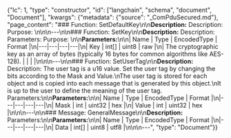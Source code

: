 {"lc": 1, "type": "constructor", "id": ["langchain", "schema", "document", "Document"], "kwargs": {"metadata": {"source": "_ComPduSecured.md"}, "page_content": "### Function: SetDefaultKey\n\n**Description:** Description: Purpose: \n\n\n---\n\n### Function: SetKey\n\n**Description:** Description: Parameters: Purpose: \n\n**Parameters:**\n\n| Name | Type | EncodedType | Format |\n|---|---|---|---|\n| Key | int[] | uint8 | raw |\n| The cryptographic key as an array of bytes (typically 16 bytes for common algorithms like AES-128). |  |  |  |\n\n\n---\n\n### Function: SetUserTag\n\n**Description:** Description: The user tag is a u16 value. Set the user tag by changing the bits according to the Mask and Value.\nThe user tag is stored for each object and is copied into each message that is generated by this object.\nIt is up to the user to define the meaning of the user tag. Parameters:\n\n**Parameters:**\n\n| Name | Type | EncodedType | Format |\n|---|---|---|---|\n| Mask | int | uint32 | hex |\n| Value | int | uint32 | hex |\n\n\n---\n\n### Message: GeneralMessage\n\n**Description:** Parameters:\n\n**Parameters:**\n\n| Name | Type | EncodedType | Format |\n|---|---|---|---|\n| Data | int[] | uint8 | utf8 |\n\n\n---", "type": "Document"}}